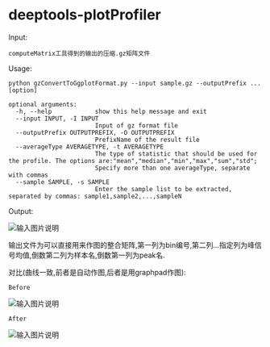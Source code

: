 # deeptools-plotProfiler

Input:

`computeMatrix工具得到的输出的压缩.gz矩阵文件`

Usage:


```
python gzConvertToGgplotFormat.py --input sample.gz --outputPrefix ... [option]

optional arguments:
  -h, --help            show this help message and exit
  --input INPUT, -I INPUT
                        Input of gz format file
  --outputPrefix OUTPUTPREFIX, -O OUTPUTPREFIX
                        PrefixName of the result file
  --averageType AVERAGETYPE, -t AVERAGETYPE
                        The type of statistic that should be used for the profile. The options are:"mean","median","min","max","sum","std";
                        Specify more than one averageType, separate with commas
  --sample SAMPLE, -s SAMPLE
                        Enter the sample list to be extracted, separated by commas: sample1,sample2,...,sampleN
```


Output:

![输入图片说明](https://images.gitee.com/uploads/images/2020/1028/145156_7aca47f2_7948144.png "屏幕截图.png")

输出文件为可以直接用来作图的整合矩阵,第一列为bin编号,第二列...指定列为峰信号均值,倒数第二列为样本名,倒数第一列为peak名.

对比(曲线一致,前者是自动作图,后者是用graphpad作图):

```
Before
```

![输入图片说明](https://images.gitee.com/uploads/images/2020/1023/111958_d385336c_7948144.png "屏幕截图.png")

```
After
```

![输入图片说明](https://images.gitee.com/uploads/images/2020/1023/112015_3651ddd4_7948144.png "屏幕截图.png")
